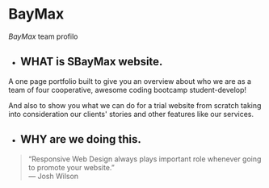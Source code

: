 # BayMax
*BayMax* team profilo

* ## WHAT is SBayMax website.
A one page portfolio built to give you an overview about who we are as a team of four cooperative, awesome coding bootcamp student-develop!

  And also to show you what we can do for a trial website from scratch taking into consideration our clients' stories and other features like our services.

* ## WHY are we doing this.
>“Responsive Web Design always plays important role whenever going to promote your website.”  
― Josh Wilson
